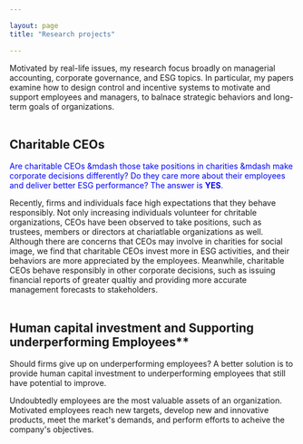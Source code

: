 ```yaml
---

layout: page
title: "Research projects"

---
```


<style>
.highlight {
    background-color: #CBD6E2
}
#body { background-color:blue; }
#.highlightme { background-color:#FFFF00; }
#p {background-color:#DCDCDC;}
</style>

Motivated by real-life issues, my research focus broadly on managerial accounting, corporate governance, and ESG topics. In particular, my papers examine how to design control and incentive systems to motivate and support employees and managers, to balnace strategic behaviors and long-term goals of organizations.
<br>
<br>

## Charitable CEOs

<font color="blue"> Are charitable CEOs &mdash those take positions in charities &mdash make corporate decisions differently? Do they care more about their employees and deliver better ESG performance? The answer is <b>YES</b>. </font>

Recently, firms and individuals face high expectations that they behave responsibly. Not only increasing individuals volunteer for chritable organizations, CEOs have been observed to take positions, such as trustees, members or directors at chariatlable organizations as well. Although there are concerns that CEOs may involve in charities for social image, we find that charitable CEOs invest more in ESG activities, and their behaviors are more appreciated by the employees. Meanwhile, charitable CEOs behave responsibly in other corporate decisions, such as issuing financial reports of greater qualtiy and providing more accurate management forecasts to stakeholders.
<br>
<br>


## Human capital investment and Supporting underperforming Employees**

<span class="hightlight"> Should firms give up on underperforming employees? A better solution is to provide human capital investment to underperforming employees that still have potential to improve. </span>

Undoubtedly employees are the most valuable assets of an organization. Motivated employees reach new targets, develop new and innovative products, meet the market's demands, and perform efforts to acheive the company's objectives. 





